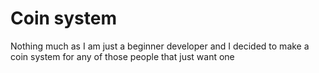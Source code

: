 # Coin system
Nothing much as I am just a beginner developer and I decided to make a coin system for any of those people that just want one
